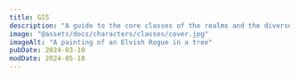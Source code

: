 ```yaml
---
title: GIS
description: "A guide to the core classes of the realms and the diverse paths they offer for character growth."
image: "@assets/docs/characters/classes/cover.jpg"
imageAlt: "A painting of an Elvish Rogue in a tree"
pubDate: 2024-03-10
modDate: 2024-05-18
---
```


